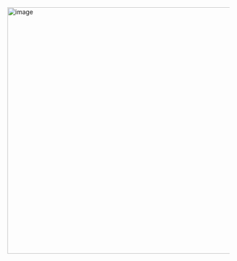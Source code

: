 <img width="559" alt="image" src="https://github.com/RevadiSundaram/ICodeThis-Projects/assets/47391816/f8fac127-ae6d-4f79-bf68-60cf78a3fd65">
